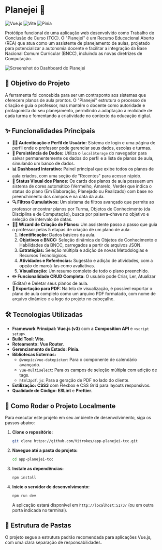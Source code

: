 #  Planejei 📝

![Vue.js](https://img.shields.io/badge/Vue.js-3-4FC08D?style=for-the-badge&logo=vue.js)
![Vite](https://img.shields.io/badge/Vite-5-646CFF?style=for-the-badge&logo=vite)
![Pinia](https://img.shields.io/badge/Pinia-2-FFD600?style=for-the-badge&logo=pinia)

Protótipo funcional de uma aplicação web desenvolvido como Trabalho de Conclusão de Curso (TCC). O "Planejei" é um Recurso Educacional Aberto (REA) que atua como um assistente de planejamento de aulas, projetado para potencializar a autonomia docente e facilitar a integração da Base Nacional Comum Curricular (BNCC), incluindo as novas diretrizes de Computação.

![Screenshot do Dashboard do Planejei](./public/screenshot-dashboard.png)

## 🎯 Objetivo do Projeto

A ferramenta foi concebida para ser um contraponto aos sistemas que oferecem planos de aula prontos. O "Planejei" estrutura o processo de criação e guia o professor, mas mantém o docente como autoridade e protagonista do seu planejamento, permitindo a adaptação à realidade de cada turma e fomentando a criatividade no contexto da educação digital.

## ✨ Funcionalidades Principais

* **👨‍🏫 Autenticação e Perfil de Usuário:** Sistema de login e uma página de perfil onde o professor pode gerenciar seus dados, escolas e turmas.
* **💾 Persistência de Dados:** Utiliza o `localStorage` do navegador para salvar permanentemente os dados do perfil e a lista de planos de aula, simulando um banco de dados.
* **📊 Dashboard Interativo:** Painel principal que exibe todos os planos de aula criados, com uma seção de "Recentes" para acesso rápido.
* **🎨 Status Visual dos Planos:** Os cards dos planos de aula possuem um sistema de cores automático (Vermelho, Amarelo, Verde) que indica o status do plano (Em Elaboração, Planejado ou Realizado) com base no preenchimento dos campos e na data da aula.
* **🔍 Filtros Cumulativos:** Um sistema de filtros avançado que permite ao professor encontrar planos por Turma, Objetos de Conhecimento (da Disciplina e de Computação), busca por palavra-chave no objetivo e seleção de intervalo de datas.
* **🧙‍♂️ Wizard de Criação de Planos:** Um assistente passo a passo que guia o professor pelas 5 etapas de criação de um plano de aula:
    1.  **Identificação:** Dados básicos da aula.
    2.  **Objetivos e BNCC:** Seleção dinâmica de Objetos de Conhecimento e Habilidades da BNCC, carregados a partir de arquivos JSON.
    3.  **Estratégias:** Seleção múltipla e adição de novas Metodologias e Recursos Tecnológicos.
    4.  **Atividades e Referências:** Sugestão e adição de atividades, com a opção de marcá-las como avaliativas.
    5.  **Visualização:** Um resumo completo de todo o plano preenchido.
* **✏️ Funcionalidade CRUD Completa:** O usuário pode Criar, Ler, Atualizar (Editar) e Deletar seus planos de aula.
* **📄 Exportação para PDF:** Na tela de visualização, é possível exportar o plano de aula completo como um arquivo PDF formatado, com nome de arquivo dinâmico e a logo do projeto no cabeçalho.

## 🛠️ Tecnologias Utilizadas

* **Framework Principal:** **Vue.js (v3)** com a **Composition API** e `<script setup>`.
* **Build Tool:** **Vite**.
* **Roteamento:** **Vue Router**.
* **Gerenciamento de Estado:** **Pinia**.
* **Bibliotecas Externas:**
    * `@vuepic/vue-datepicker`: Para o componente de calendário avançado.
    * `vue-multiselect`: Para os campos de seleção múltipla com adição de tags.
    * `html2pdf.js`: Para a geração de PDF no lado do cliente.
* **Estilização:** **CSS3** com Flexbox e CSS Grid para layouts responsivos.
* **Qualidade de Código:** **ESLint** e **Prettier**.

## 🚀 Como Rodar o Projeto Localmente

Para executar este projeto em seu ambiente de desenvolvimento, siga os passos abaixo:

1.  **Clone o repositório:**
    ```bash
    git clone https://github.com/Vitrokes/app-planejei-tcc.git
    ```

2.  **Navegue até a pasta do projeto:**
    ```bash
    cd app-planejei-tcc
    ```

3.  **Instale as dependências:**
    ```bash
    npm install
    ```

4.  **Inicie o servidor de desenvolvimento:**
    ```bash
    npm run dev
    ```
    A aplicação estará disponível em `http://localhost:5173/` (ou em outra porta indicada no terminal).

## 📁 Estrutura de Pastas

O projeto segue a estrutura padrão recomendada para aplicações Vue.js, com uma clara separação de responsabilidades.